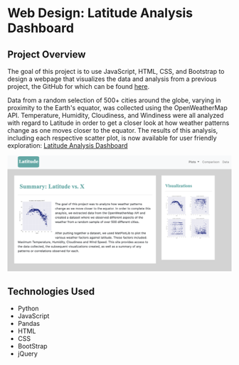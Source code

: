 # Web Design: Latitude Analysis Dashboard

## Project Overview

The goal of this project is to use JavaScript, HTML, CSS, and Bootstrap to design a webpage that visualizes the data and analysis from a previous project, the GitHub for which can be found [here](https://github.com/jobrien1726/WeatherPy). 

Data from a random selection of 500+ cities around the globe, varying in proximity to the Earth's equator, was collected using the OpenWeatherMap API. Temperature, Humidity, Cloudiness, and Windiness were all analyzed with regard to Latitude in order to get a closer look at how weather patterns change as one moves closer to the equator. The results of this analysis, including each respective scatter plot, is now available for user friendly exploration: [Latitude Analysis Dashboard](https://jobrien1726.github.io/web-design-challenge/)

![](Images/main_page.png)

## Technologies Used
- Python
- JavaScript
- Pandas
- HTML
- CSS
- BootStrap
- jQuery

